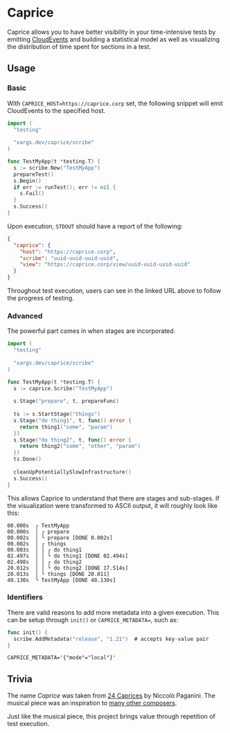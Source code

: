 # Caprice

Caprice allows you to have better visibility in your time-intensive tests by emitting [CloudEvents](https://cloudevents.io/) and building a statistical model as well as visualizing the distribution of time spent for sections in a test.

## Usage

### Basic

With `CAPRICE_HOST=https://caprice.corp` set, the following snippet will emit CloudEvents to the specified host.

```go
import (
  "testing"
  
  "xargs.dev/caprice/scribe"
)

func TestMyApp(t *testing.T) {
  s := scribe.New("TestMyApp")
  prepareTest()
  s.Begin()
  if err := runTest(); err != nil {
    s.Fail()
  }
  s.Success()
}
```

Upon execution, `STDOUT` should have a report of the following:

```json
{
  "caprice": {
    "host": "https://caprice.corp",
    "scribe": "uuid-uuid-uuid-uuid",
    "view": "https://caprice.corp/view/uuid-uuid-uuid-uuid"
  }
}
```

Throughout test execution, users can see in the linked URL above to follow the progress of testing.

### Advanced

The powerful part comes in when stages are incorporated.

```go
import (
  "testing"
  
  "xargs.dev/caprice/scribe"
)

func TestMyApp(t *testing.T) {
  s := caprice.Scribe("TestMyApp")
  
  s.Stage("prepare", t, prepareFunc)
  
  ts := s.StartStage("things")
  s.Stage("do thing1", t, func() error {
    return thing1("some", "param")
  })
  s.Stage("do thing2", t, func() error {
    return thing2("some", "other", "param")
  })
  ts.Done()
  
  cleanUpPotentiallySlowInfrastructure()
  s.Success()
}
```

This allows Caprice to understand that there are stages and sub-stages.
If the visualization were transformed to ASCII output, it will roughly look like this:

```
00.000s  ┌ TestMyApp
00.000s  │ ┌ prepare
00.002s  │ └ prepare [DONE 0.002s]
00.002s  │ ┌ things
00.003s  │ │ ┌ do thing1
02.497s  │ │ └ do thing1 [DONE 02.494s]
02.498s  │ │ ┌ do thing2
20.012s  │ │ └ do thing2 [DONE 17.514s]
20.013s  │ └ things [DONE 20.011]
40.130s  └ TestMyApp [DONE 40.130s]
```

### Identifiers

There are valid reasons to add more metadata into a given execution.
This can be setup through `init()` or `CAPRICE_METADATA=`,  such as:

```go
func init() {
  scribe.AddMetadata("release", "1.21")  # accepts key-value pair
}
```

```
CAPRICE_METADATA='{"mode"="local"}'
```

## Trivia

The name _Caprice_ was taken from [24 Caprices](https://en.wikipedia.org/wiki/24_Caprices_for_Solo_Violin_(Paganini)) by Niccolò Paganini.
The musical piece was an inspiration to [many other composers](https://en.wikipedia.org/wiki/Niccol%C3%B2_Paganini#Compositions).

Just like the musical piece, this project brings value through repetition of test execution.
